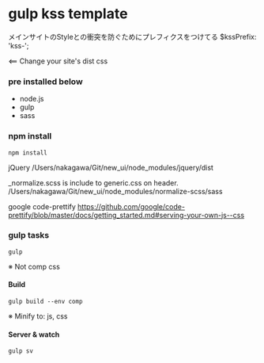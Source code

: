 # gulp kss template

メインサイトのStyleとの衝突を防ぐためにプレフィクスをつけてる
$kssPrefix: 'kss-';

<link rel="stylesheet" href="public/kss.css" />
<link rel="stylesheet" href="generic.css" /> <==  Change your site's dist css

### pre installed below

- node.js
- gulp
- sass

### npm install

```
npm install
```
jQuery
/Users/nakagawa/Git/new_ui/node_modules/jquery/dist

_normalize.scss is include to generic.css on header.
/Users/nakagawa/Git/new_ui/node_modules/normalize-scss/sass

google code-prettify
https://github.com/google/code-prettify/blob/master/docs/getting_started.md#serving-your-own-js--css

### gulp tasks

```
gulp
```
※ Not comp css

#### Build

```
gulp build --env comp
```
※ Minify to: js, css

#### Server & watch

```
gulp sv
```
